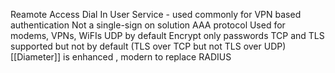 Reamote Access Dial In User Service - used commonly for VPN based authentication
Not a single-sign on solution
AAA protocol
Used for modems, VPNs, WiFIs
UDP by default
Encrypt only passwords
TCP and TLS supported but not by default (TLS over TCP but not TLS over UDP)
[[Diameter]] is enhanced , modern to replace RADIUS